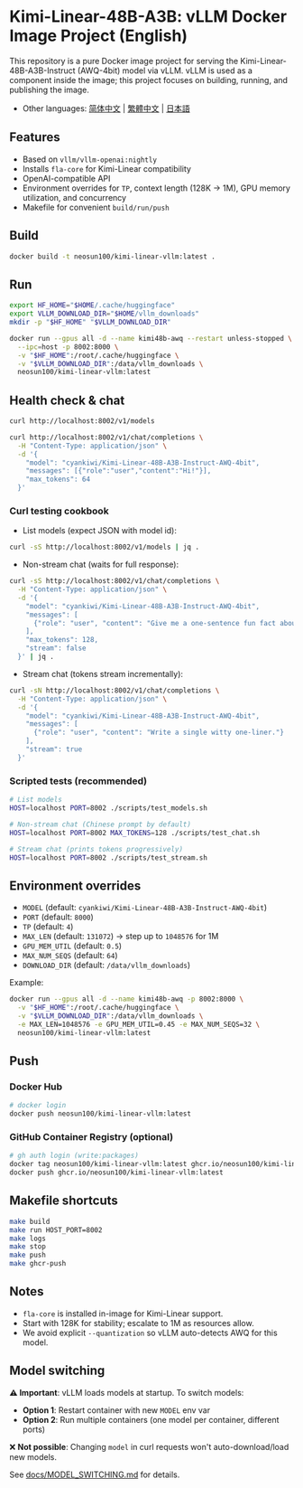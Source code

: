 # Kimi-Linear-48B-A3B: vLLM Docker Image Project (English)

This repository is a pure Docker image project for serving the Kimi-Linear-48B-A3B-Instruct (AWQ-4bit) model via vLLM. vLLM is used as a component inside the image; this project focuses on building, running, and publishing the image.

- Other languages: [简体中文](README.zh-CN.md) | [繁體中文](README.zh-TW.md) | [日本語](README.ja.md)

## Features
- Based on `vllm/vllm-openai:nightly`
- Installs `fla-core` for Kimi-Linear compatibility
- OpenAI-compatible API
- Environment overrides for `TP`, context length (128K → 1M), GPU memory utilization, and concurrency
- Makefile for convenient `build/run/push`

## Build
```bash
docker build -t neosun100/kimi-linear-vllm:latest .
```

## Run
```bash
export HF_HOME="$HOME/.cache/huggingface"
export VLLM_DOWNLOAD_DIR="$HOME/vllm_downloads"
mkdir -p "$HF_HOME" "$VLLM_DOWNLOAD_DIR"

docker run --gpus all -d --name kimi48b-awq --restart unless-stopped \
  --ipc=host -p 8002:8000 \
  -v "$HF_HOME":/root/.cache/huggingface \
  -v "$VLLM_DOWNLOAD_DIR":/data/vllm_downloads \
  neosun100/kimi-linear-vllm:latest
```

## Health check & chat
```bash
curl http://localhost:8002/v1/models

curl http://localhost:8002/v1/chat/completions \
  -H "Content-Type: application/json" \
  -d '{
    "model": "cyankiwi/Kimi-Linear-48B-A3B-Instruct-AWQ-4bit",
    "messages": [{"role":"user","content":"Hi!"}],
    "max_tokens": 64
  }'
```

### Curl testing cookbook
- List models (expect JSON with model id):
```bash
curl -sS http://localhost:8002/v1/models | jq .
```

- Non-stream chat (waits for full response):
```bash
curl -sS http://localhost:8002/v1/chat/completions \
  -H "Content-Type: application/json" \
  -d '{
    "model": "cyankiwi/Kimi-Linear-48B-A3B-Instruct-AWQ-4bit",
    "messages": [
      {"role": "user", "content": "Give me a one-sentence fun fact about space."}
    ],
    "max_tokens": 128,
    "stream": false
  }' | jq .
```

- Stream chat (tokens stream incrementally):
```bash
curl -sN http://localhost:8002/v1/chat/completions \
  -H "Content-Type: application/json" \
  -d '{
    "model": "cyankiwi/Kimi-Linear-48B-A3B-Instruct-AWQ-4bit",
    "messages": [
      {"role": "user", "content": "Write a single witty one-liner."}
    ],
    "stream": true
  }'
```

### Scripted tests (recommended)
```bash
# List models
HOST=localhost PORT=8002 ./scripts/test_models.sh

# Non-stream chat (Chinese prompt by default)
HOST=localhost PORT=8002 MAX_TOKENS=128 ./scripts/test_chat.sh

# Stream chat (prints tokens progressively)
HOST=localhost PORT=8002 ./scripts/test_stream.sh
```

## Environment overrides
- `MODEL` (default: `cyankiwi/Kimi-Linear-48B-A3B-Instruct-AWQ-4bit`)
- `PORT` (default: `8000`)
- `TP` (default: `4`)
- `MAX_LEN` (default: `131072`) → step up to `1048576` for 1M
- `GPU_MEM_UTIL` (default: `0.5`)
- `MAX_NUM_SEQS` (default: `64`)
- `DOWNLOAD_DIR` (default: `/data/vllm_downloads`)

Example:
```bash
docker run --gpus all -d --name kimi48b-awq -p 8002:8000 \
  -v "$HF_HOME":/root/.cache/huggingface \
  -v "$VLLM_DOWNLOAD_DIR":/data/vllm_downloads \
  -e MAX_LEN=1048576 -e GPU_MEM_UTIL=0.45 -e MAX_NUM_SEQS=32 \
  neosun100/kimi-linear-vllm:latest
```

## Push
### Docker Hub
```bash
# docker login
docker push neosun100/kimi-linear-vllm:latest
```

### GitHub Container Registry (optional)
```bash
# gh auth login (write:packages)
docker tag neosun100/kimi-linear-vllm:latest ghcr.io/neosun100/kimi-linear-vllm:latest
docker push ghcr.io/neosun100/kimi-linear-vllm:latest
```

## Makefile shortcuts
```bash
make build
make run HOST_PORT=8002
make logs
make stop
make push
make ghcr-push
```

## Notes
- `fla-core` is installed in-image for Kimi-Linear support.
- Start with 128K for stability; escalate to 1M as resources allow.
- We avoid explicit `--quantization` so vLLM auto-detects AWQ for this model.

## Model switching

**⚠️ Important**: vLLM loads models at startup. To switch models:
- **Option 1**: Restart container with new `MODEL` env var
- **Option 2**: Run multiple containers (one model per container, different ports)

❌ **Not possible**: Changing `model` in curl requests won't auto-download/load new models.

See [docs/MODEL_SWITCHING.md](docs/MODEL_SWITCHING.md) for details.
